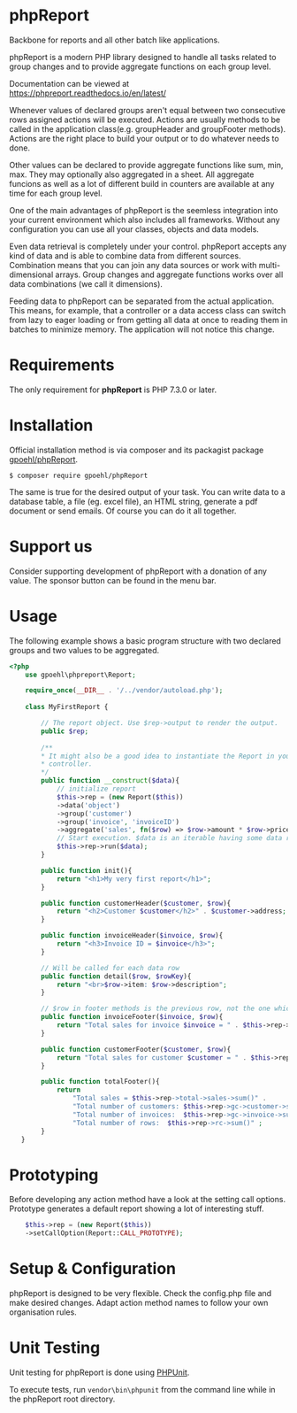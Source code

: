 # phpReport


Backbone for reports and all other batch like applications.  

phpReport is a modern PHP library designed to handle all tasks related to group 
changes and to provide aggregate functions on each group level.

Documentation can be viewed at https://phpreport.readthedocs.io/en/latest/

Whenever values of declared groups aren't equal between two consecutive rows
assigned actions will be executed. Actions are usually methods to be 
called in the application class(e.g. groupHeader and groupFooter methods). Actions
are the right place to build your output or to do whatever needs to done. 

Other values can be declared to provide aggregate functions like sum, min, max. They
may optionally also aggregated in a sheet. All aggregate funcions as well as a 
lot of different build in counters are available at any time for each group level. 

One of the main advantages of phpReport is the seemless integration into your current
environment which also includes all frameworks. Without any configuration you can
use all your classes, objects and data models. 

Even data retrieval is completely under your control. phpReport accepts any
kind of data and is able to combine data from different sources. Combination means 
that you can join any data sources or work with multi-dimensional arrays. Group changes
and aggregate functions works over all data combinations (we call it dimensions).

Feeding data to phpReport can be separated from the actual application. This means, for example, 
that a controller or a data access class can switch from lazy to eager loading 
or from getting all data at once to reading them in batches to minimize memory. 
The application will not notice this change.  

Requirements
============

The only requirement for **phpReport** is PHP 7.3.0 or later. 

Installation
============

Official installation method is via composer and its packagist package [gpoehl/phpReport](https://packagist.org/packages/gpoehl/phpReport).

```
$ composer require gpoehl/phpReport
```


The same is true for the desired output of your task. You can write data to a database table, a file (eg. excel file), an HTML string, generate a pdf document or send emails. Of course you can do it all together.  


Support us
==========

Consider supporting development of phpReport with a donation of any value. The
sponsor button can be found in the menu bar. 

Usage
=====

The following example shows a basic program structure with two declared groups
and two values to be aggregated.

```php
<?php
    use gpoehl\phpreport\Report;

    require_once(__DIR__ . '/../vendor/autoload.php');
   
    class MyFirstReport {

        // The report object. Use $rep->output to render the output. 
        public $rep;
        
        /**
        * It might also be a good idea to instantiate the Report in your
        * controller.
        */
        public function __construct($data){
            // initialize report
            $this->rep = (new Report($this)) 
            ->data('object')
            ->group('customer')         
            ->group('invoice', 'invoiceID')
            ->aggregate('sales', fn($row) => $row->amount * $row->price);
            // Start execution. $data is an iterable having some data rows
            $this->rep->run($data);
        }

        public function init(){
            return "<h1>My very first report</h1>";
        } 

        public function customerHeader($customer, $row){
            return "<h2>Customer $customer</h2>" . $customer->address;
        } 

        public function invoiceHeader($invoice, $row){
            return "<h3>Invoice ID = $invoice</h3>";
        } 

        // Will be called for each data row
        public function detail($row, $rowKey){
            return "<br>$row->item: $row->description";
        } 

        // $row in footer methods is the previous row, not the one which triggered the group change.
        public function invoiceFooter($invoice, $row){
            return "Total sales for invoice $invoice = " . $this->rep->total->sales->sum();
        } 

        public function customerFooter($customer, $row){
            return "Total sales for customer $customer = " . $this->rep->total->sales->sum();
        }

        public function totalFooter(){
            return 
                "Total sales = $this->rep->total->sales->sum()" .
                "Total number of customers: $this->rep->gc->customer->sum()" .
                "Total number of invoices:  $this->rep->gc->invoice->sum()" .
                "Total number of rows:  $this->rep->rc->sum()" ;
        } 
   }
```

Prototyping
===========
Before developing any action method have a look at the setting call options. Prototype
generates a default report showing a lot of interesting stuff. 


```php
    $this->rep = (new Report($this))
    ->setCallOption(Report::CALL_PROTOTYPE);
```


Setup & Configuration
=====================

phpReport is designed to be very flexible. Check the config.php file and make
desired changes. Adapt action method names to follow your own organisation rules. 



Unit Testing
============

Unit testing for phpReport is done using [PHPUnit](https://phpunit.de/).

To execute tests, run `vendor\bin\phpunit` from the command line while in the phpReport root directory.